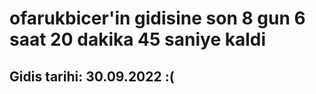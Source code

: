 # ofarukbicer'in gidisine son 8 gun 6 saat 20 dakika 45 saniye kaldi

## Gidis tarihi: 30.09.2022 :(